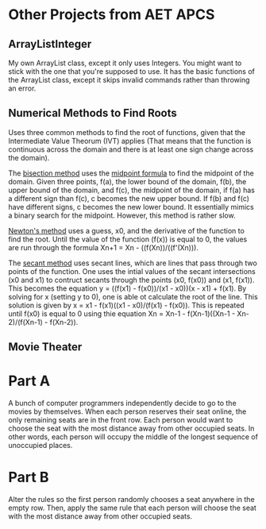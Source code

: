 # Other Projects from AET APCS
## ArrayListInteger
My own ArrayList class, except it only uses Integers. You might want to stick with the one that you're supposed to use. It has the basic functions of the ArrayList class, except it skips invalid commands rather than throwing an error.

## Numerical Methods to Find Roots
Uses three common methods to find the root of functions, given that the Intermediate Value Theorum (IVT) applies (That means that the function is continuous across the domain and there is at least one sign change across the domain). 

The [bisection method](https://en.wikipedia.org/wiki/Bisection_method) uses the [midpoint formula](https://www.khanacademy.org/math/geometry/hs-geo-analytic-geometry/hs-geo-distance-and-midpoints/a/midpoint-formula) to find the midpoint of the domain. Given three points, f(a), the lower bound of the domain, f(b), the upper bound of the domain, and f(c), the midpoint of the domain, if f(a) has a different sign than f(c), c becomes the new upper bound. If f(b) and f(c) have different signs, c becomes the new lower bound. It essentially mimics a binary search for the midpoint. However, this method is rather slow. 

[Newton's method](https://en.wikipedia.org/wiki/Newton%27s_method) uses a guess, x0, and the derivative of the function to find the root. Until the value of the function (f(x)) is equal to 0, the values are run through the formula Xn+1 = Xn - ((f(Xn))/((f'(Xn))). 

The [secant method](https://en.wikipedia.org/wiki/Secant_method) uses secant lines, which are lines that pass through two points of the function. One uses the intial values of the secant intersections (x0 and x1) to contruct secants through the points (x0, f(x0)) and (x1, f(x1)). This becomes the equation y = ((f(x1) - f(x0))/(x1 - x0))(x - x1) + f(x1). By solving for x (setting y to 0), one is able ot calculate the root of the line. This solution is given by x = x1 - f(x1)((x1 - x0)/(f(x1) - f(x0)). This is repeated until f(x0) is equal to 0 using thie equation Xn = Xn-1 - f(Xn-1)((Xn-1 - Xn-2)/(f(Xn-1) - f(Xn-2)).

## Movie Theater
# Part A
A bunch of computer programmers independently decide to go to the movies by themselves.  When each person reserves their seat online, the only remaining seats are in the front row.  Each person would want to choose the seat with the most distance away from other occupied seats.  In other words, each person will occupy the middle of the longest sequence of unoccupied places.

# Part B
Alter the rules so the first person randomly chooses a seat anywhere in the empty row.  Then, apply the same rule that each person will choose the seat with the most distance away from other occupied seats.
